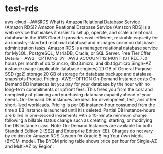 # test-rds
aws-cloud--AWSRDS
What is Amazon Relational Database Service (Amazon RDS)?
Amazon Relational Database Service (Amazon RDS) is a web service that makes it easier to set up, operate, and scale a relational database in the AWS Cloud. It provides cost-efficient, resizable capacity for an industry-standard relational database and manages common database administration tasks.
Amazon RDS is a managed relational database service for MySQL, PostgreSQL, MariaDB, Oracle, or SQL Server.
Free Tier Offer Details---AWS--OPTIONS-BY--AWS-ACCOUNT
12 MONTHS FREE
750 hours per month of db.t2.micro, db.t3.micro, and db.t4g.micro Single-AZ instance usage (applicable database engines)
20 GB of General Purpose SSD (gp2) storage
20 GB of storage for database backups and database snapshots
Product Pricing--AWS--OPTION
On-Demand Instance costs
On-Demand DB instances let you pay for your database by the hour with no long-term commitments or upfront fees. This frees you from the cost and complexity of planning and purchasing database capacity ahead of your needs. On-Demand DB instances are ideal for development, test, and other short-lived workloads.
Pricing is per DB instance-hour consumed from the time a DB instance is launched until it is deleted. Partial DB instance-hours are billed in one-second increments with a 10-minute minimum charge following a billable status change such as creating, starting, or modifying the DB instance class.
Note: On-Demand Instances are available for both Standard Edition 2 (SE2) and Enterprise Edition (EE). Charges do not vary by edition for Amazon RDS Custom for Oracle Bring Your Own Media (BYOM) model. The BYOM pricing table shows price per hour for Single-AZ and Multi-AZ by Region.

